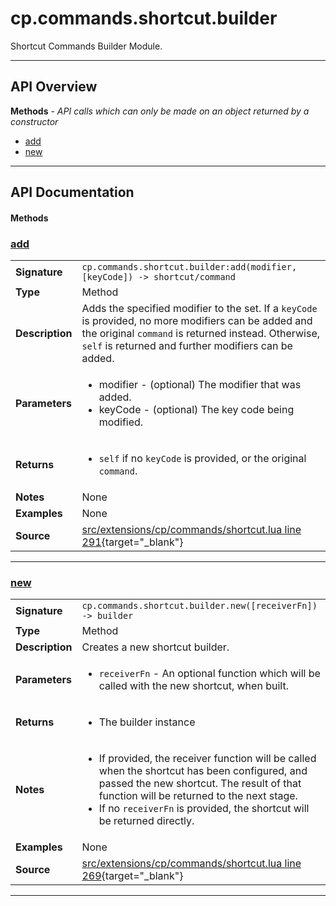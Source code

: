 # cp.commands.shortcut.builder

Shortcut Commands Builder Module.

---

## API Overview
**Methods** - _API calls which can only be made on an object returned by a constructor_
 * [add](#add)
 * [new](#new)


---

## API Documentation

#### Methods


### [add](#add)

|                                             |                                                                                     |
| --------------------------------------------|-------------------------------------------------------------------------------------|
| **Signature**                               | `cp.commands.shortcut.builder:add(modifier, [keyCode]) -> shortcut/command`                                                                    |
| **Type**                                    | Method                                                                     |
| **Description**                             | Adds the specified modifier to the set. If a `keyCode` is provided, no more modifiers can be added and the original `command` is returned instead. Otherwise, `self` is returned and further modifiers can be added.                                                                     |
| **Parameters**                              | <ul><li>modifier - (optional) The modifier that was added.</li><li>keyCode  - (optional) The key code being modified.</li></ul> |
| **Returns**                                 | <ul><li>`self` if no `keyCode` is provided, or the original `command`.</li></ul>          |
| **Notes**                                   | None |
| **Examples**                                | None |
| **Source**                                  | [src/extensions/cp/commands/shortcut.lua line 291](https://github.com/CommandPost/CommandPost/blob/develop/src/extensions/cp/commands/shortcut.lua#L291){target="_blank"} |

---


### [new](#new)

|                                             |                                                                                     |
| --------------------------------------------|-------------------------------------------------------------------------------------|
| **Signature**                               | `cp.commands.shortcut.builder.new([receiverFn]) -> builder`                                                                    |
| **Type**                                    | Method                                                                     |
| **Description**                             | Creates a new shortcut builder.                                                                     |
| **Parameters**                              | <ul><li>`receiverFn` - An optional function which will be called with the new shortcut, when built.</li></ul> |
| **Returns**                                 | <ul><li>The builder instance</li></ul>          |
| **Notes**                                   | <ul><li>If provided, the receiver function will be called when the shortcut has been configured, and passed the new shortcut. The result of that function will be returned to the next stage.</li><li>If no `receiverFn` is provided, the shortcut will be returned directly.</li></ul> |
| **Examples**                                | None |
| **Source**                                  | [src/extensions/cp/commands/shortcut.lua line 269](https://github.com/CommandPost/CommandPost/blob/develop/src/extensions/cp/commands/shortcut.lua#L269){target="_blank"} |

---

